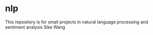 # nlp
This repository is for small projects in natural language processing and sentiment analysis
Sike Wang
